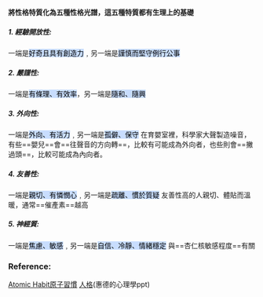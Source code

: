 **將性格特質化為五種性格光譜，這五種特質都有生理上的基礎**

##### 1. 經驗開放性:
一端是<mark style="background: #ADCCFFA6;">好奇且具有創造力</mark>﹐另一端是<mark style="background: #ADCCFFA6;">謹慎而堅守例行公事</mark>

##### 2. 嚴謹性:
一端是<mark style="background: #ADCCFFA6;">有條理、有效率</mark>，另一端是<mark style="background: #ADCCFFA6;">隨和、隨興</mark>

##### 3. 外向性:
一端是<mark style="background: #ADCCFFA6;">外向、有活力</mark>﹐另一端是<mark style="background: #ADCCFFA6;">孤僻、保守</mark>
在育嬰室裡，科學家大聲製造噪音，有些==嬰兒==會==往聲音的方向轉==，比較有可能成為外向者，也些則會==撇過頭==，比較可能成為內向者。
##### 4. 友善性:
一端是<mark style="background: #ADCCFFA6;">親切、有憐憫心</mark>﹐另一端是<mark style="background: #ADCCFFA6;">疏離、慣於質疑</mark>
友善性高的人親切、體貼而溫暖，通常==催產素==越高
##### 5. 神經質:
一端是<mark style="background: #ADCCFFA6;">焦慮、敏感</mark>﹐另一端是<mark style="background: #ADCCFFA6;">自信、冷靜、情緒穩定</mark>
與==杏仁核敏感程度==有關

### Reference:
[Atomic Habit原子習慣](Atomic%20Habit原子習慣.md)
[人格](人格.md)(惠德的心理學ppt)